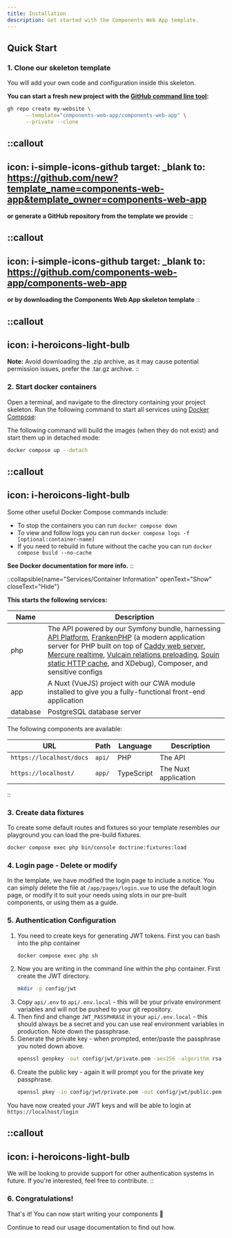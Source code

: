 ```yaml
---
title: Installation
description: Get started with the Components Web App template.
---
```


## Quick Start

### 1. Clone our skeleton template

You will add your own code and configuration inside this skeleton.

__You can start a fresh new project with the [GitHub command line tool](https://cli.github.com/):__

```bash [Terminal]
gh repo create my-website \
      --template="components-web-app/components-web-app" \
      --private --clone
```

::callout
---
icon: i-simple-icons-github
target: _blank
to: https://github.com/new?template_name=components-web-app&template_owner=components-web-app
---
__or generate a GitHub repository from the template we provide__
::

::callout
---
icon: i-simple-icons-github
target: _blank
to: https://github.com/components-web-app/components-web-app
---
__or by downloading the Components Web App skeleton template__
::

::callout
---
icon: i-heroicons-light-bulb
---
__Note:__ Avoid downloading the .zip archive, as it may cause potential permission issues, prefer the .tar.gz archive.
::


### 2. Start docker containers

Open a terminal, and navigate to the directory containing your project skeleton. Run the following command to start all services using [Docker Compose](https://docs.docker.com/compose/):

The following command will build the images (when they do not exist) and start them up in detached mode:
```bash [Terminal]
docker compose up --detach
```

::callout
---
icon: i-heroicons-light-bulb
---
Some other useful Docker Compose commands include:
- To stop the containers you can run `docker compose down`
- To view and follow logs you can run `docker compose logs -f [optional:container-name]`
- If you need to rebuild in future without the cache you can run `docker compose build --no-cache`

__See Docker documentation for more info.__
::


::collapsible{name="Services/Container Information" openText="Show" closeText="Hide"}

__This starts the following services:__

| Name     | Description                                                                                                                                                                                                                                                                                                                                                                                                                      |
|----------|----------------------------------------------------------------------------------------------------------------------------------------------------------------------------------------------------------------------------------------------------------------------------------------------------------------------------------------------------------------------------------------------------------------------------------|
| php      | The API powered by our Symfony bundle, harnessing [API Platform](https://api-platform.com), [FrankenPHP](https://frankenphp.dev) (a modern application server for PHP built on top of [Caddy web server](https://caddyserver.com/), [Mercure realtime](https://mercure.rocks), [Vulcain relations preloading](https://vulcain.rocks), [Souin static HTTP cache](https://souin.io/), and XDebug), Composer, and sensitive configs |
| app      | A Nuxt (VueJS) project with our CWA module installed to give you a fully-functional front-end application                                                                                                                                                                                                                                                                                                                        |
| database | PostgreSQL database server                                                                                                                                                                                                                                                                                                                                                                                                       |

The following components are available:

| URL                       | Path               | Language   | Description          |
|---------------------------|--------------------|------------|----------------------|
| `https://localhost/docs`  | `api/`             | PHP        | The API              |
| `https://localhost/`      | `app/`             | TypeScript | The Nuxt application |

::

### 3. Create data fixtures
To create some default routes and fixtures so your template resembles our playground you can load the pre-build fixtures.
```bash [Terminal]
docker compose exec php bin/console doctrine:fixtures:load
```

### 4. Login page - Delete or modify
In the template, we have modified the login page to include a notice. You can simply delete the file at `/app/pages/login.vue` to use the default login page, or modify it to suit your needs using slots in our pre-built components, or using them as a guide.

### 5. Authentication Configuration

1. You need to create keys for generating JWT tokens. First you can bash into the php container
   ```bash [Terminal]
   docker compose exec php sh
   ```
1. Now you are writing in the command line within the php container. First create the JWT directory.
   ```bash [Terminal]
   mkdir -p config/jwt
   ```
1. Copy `api/.env` to `api/.env.local` - this will be your private environment variables and will not be pushed to your git repository.
1. Then find and change `JWT_PASSPHRASE` in your `api/.env.local` - this should always be a secret and you can use real environment variables in production. Note down the passphrase.
1. Generate the private key - when prompted, enter/paste the passphrase you noted down above.
   ```bash [Terminal]
   openssl genpkey -out config/jwt/private.pem -aes256 -algorithm rsa -pkeyopt rsa_keygen_bits:4096
   ```
1. Create the public key - again it will prompt you for the private key passphrase.
   ```bash [Terminal]
   openssl pkey -in config/jwt/private.pem -out config/jwt/public.pem -pubout
   ```

You have now created your JWT keys and will be able to login at `https://localhost/login`

::callout
---
icon: i-heroicons-light-bulb
---
We will be looking to provide support for other authentication systems in future. If you're interested, feel free to contribute.
::

### 6. Congratulations!

That's it! You can now start writing your components 🚀

Continue to read our usage documentation to find out how.
